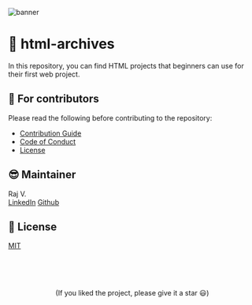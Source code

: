 ![banner](https://user-images.githubusercontent.com/74860406/193996009-889ed482-1192-4ffa-b877-a097008b3af7.jpg)

# 🚀 html-archives

In this repository, you can find HTML projects that beginners can use for their first web project.

## 💙 For contributors

Please read the following before contributing to the repository:

- [Contribution Guide](./CONTRIBUTING.md)
- [Code of Conduct](./CODE_OF_CONDUCT.md)
- [License](./LICENSE.md)

## 😎 Maintainer

Raj V.
<br/>
<a href="https://www.linkedin.com/in/varsani-raj/">LinkedIn</a>
<a href="https://github.com/RajVarsani">Github</a>

## 📄 License

[MIT](./LICENSE.md)

<br>
<br>
<br>

<p align='center'>
(If you liked the project, please give it a star 😃)
</p>
